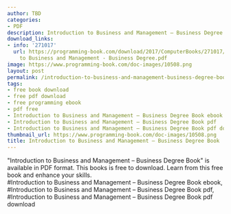 ```yaml
---
author: TBD
categories:
- PDF
description: Introduction to Business and Management – Business Degree Book
download_links:
- info: '271017'
  url: https://programming-book.com/download/2017/ComputerBooks/271017/Introduction
    to Business and Management - Business Degree.pdf
image: https://www.programming-book.com/doc-images/10508.png
layout: post
permalink: /introduction-to-business-and-management-business-degree-book.html
tags:
- free book download
- free pdf download
- free programming ebook
- pdf free
- Introduction to Business and Management – Business Degree Book ebook
- Introduction to Business and Management – Business Degree Book pdf
- Introduction to Business and Management – Business Degree Book pdf download
thumbnail_url: https://www.programming-book.com/doc-images/10508.png
title: Introduction to Business and Management – Business Degree Book
---
```


 
<div class="item-desc text-justify">
  "Introduction to Business and Management – Business Degree Book" is available in PDF format. This books is free to download. Learn from this free book and enhance your skills.
  <br>
  #Introduction to Business and Management – Business Degree Book ebook, #Introduction to Business and Management – Business Degree Book pdf, #Introduction to Business and Management – Business Degree Book pdf download
</div>